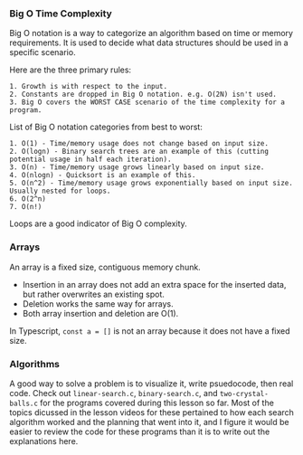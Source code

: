 ### Big O Time Complexity
Big O notation is a way to categorize an algorithm based on time or memory requirements. It is used to decide what data structures should be used in a specific scenario.

Here are the three primary rules:

    1. Growth is with respect to the input.
    2. Constants are dropped in Big O notation. e.g. O(2N) isn't used.
    3. Big O covers the WORST CASE scenario of the time complexity for a program.

List of Big O notation categories from best to worst:

    1. O(1) - Time/memory usage does not change based on input size. 
    2. O(logn) - Binary search trees are an example of this (cutting potential usage in half each iteration).
    3. O(n) - Time/memory usage grows linearly based on input size.
    4. O(nlogn) - Quicksort is an example of this.
    5. O(n^2) - Time/memory usage grows exponentially based on input size. Usually nested for loops.
    6. O(2^n)
    7. O(n!)

Loops are a good indicator of Big O complexity.

### Arrays

An array is a fixed size, contiguous memory chunk. 

- Insertion in an array does not add an extra space for the inserted data, but rather overwrites an existing spot. 
- Deletion works the same way for arrays. 
- Both array insertion and deletion are O(1).

In Typescript, `const a = []` is not an array because it does not have a fixed size.

### Algorithms

A good way to solve a problem is to visualize it, write psuedocode, then real code. Check out `linear-search.c`, `binary-search.c`, and `two-crystal-balls.c` for the programs covered during this lesson so far. Most of the topics dicussed in the lesson videos for these pertained to how each search algorithm worked and the planning that went into it, and I figure it would be easier to review the code for these programs than it is to write out the explanations here.
